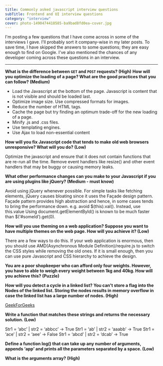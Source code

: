 ```yaml
---
title: Commonly asked javascript interview questions
subTitle: Frontend and UI interview questions
category: "interview"
cover: photo-1490474418585-ba9bad8fd0ea-cover.jpg
---
```


I'm posting a few questions that I have come across in some of the interviews I gave. I'll probably sort it company-wise in my later posts. To save time, I have skipped the answers to some questions; they are easy enough to find on Google. I've also mentioned the chances of any developer coming across these questions in an interview.

---

**What is the difference between `GET` and `POST` requests? (High)**
**How will you optimize the loading of a page? What are the good practices that you can follow? (Medium)**

- Load the Javascript at the bottom of the page. Javascript is content that is not visible and should be loaded last.
- Optimize image size. Use compressed formats for images.
- Reduce the number of HTML tags.
- Cache the page but try finding an optimum trade-off for the new loading of a page.
- Minify .js and .css files.
- Use templating engines.
- Use Ajax to load non-essential content

**How will you fix Javascript code that tends to make old web browsers unresponsive? What will you do? (Low)**

Optimize the javascript and ensure that it does not contain functions that are re-run all the time. Remove event handlers like resize() and other event handlers that may be buggy or causing memory leaks.

**What other performance changes can you make to your Javascript if you are using plugins like jQuery? (Medium - must know)**

Avoid using jQuery whenever possible. For simple tasks like fetching elements, jQuery causes bloating since it uses the Façade design pattern. Façade pattern provides high abstraction and hence, in some cases tends to bring the performance down.
e.g. avoid $(this).val(). Instead, use this.value
Using document.getElementById() is known to be much faster than $(‘#someId’).get(0).

**How will you use theming on a web application? Suppose you want to have multiple themes on the web page. How will you achieve it? (Low)**

There are a few ways to do this. If your web application is enormous, then you should use AMD(Asynchronous Module Definition)/require.js to switch the CSS styles while removing the old ones. If it is small enough, then you can use pure Javascript and CSS hierarchy to achieve the design. 

**You are a poor shopkeeper who can afford only four weights. However, you have to able to weigh every weight between 1kg and 40kg. How will you achieve this? (Puzzle)**

**How will you detect a cycle in a linked list? You can't store a flag into the Nodes of the linked list. Storing the nodes results in memory overflow in case the linked list has a large number of nodes. (High)**

[GeekForGeeks](https://www.geeksforgeeks.org/detect-and-remove-loop-in-a-linked-list/)

**Write a function that matches these strings and returns the necessary solution. (Low)**

Str1 = ‘abc’ | str2 = ‘abbcc’ -> True
Str1 = ‘ab’ | str2 = ‘aaabb’ -> True
Str1 = ‘ace’ | str2 = ‘aee’ -> False
Str1 = ‘abcd’ | str2 = ‘dcab’ -> True

**Define a function log() that can take up any number of arguments, appends ‘app’ and prints all the parameters separated by a space. (Low)**

**What is the arguments array? (High)**
